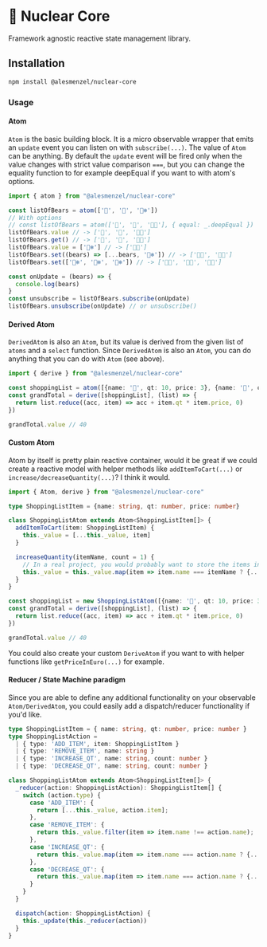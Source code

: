 # 🍱 Nuclear Core

Framework agnostic reactive state management library.

## Installation

```bash
npm install @alesmenzel/nuclear-core
```

### Usage

#### Atom

`Atom` is the basic building block. It is a micro observable wrapper that emits an `update` event you can
listen on with `subscribe(...)`. The value of `Atom` can be anything. By default the `update` event will
be fired only when the value changes with strict value comparison `===`, but you can change the equality function
to for example deepEqual if you want to with atom's options.

```ts
import { atom } from "@alesmenzel/nuclear-core"

const listOfBears = atom(['🧸', '🐻', '🐻‍❄️'])
// With options
// const listOfBears = atom(['🧸', '🐻', '🐻‍❄️'], { equal: _.deepEqual })
listOfBears.value // -> ['🧸', '🐻', '🐻‍❄️']
listOfBears.get() // -> ['🧸', '🐻', '🐻‍❄️']
listOfBears.value = ['🐻‍❄️'] // -> ['🐻‍❄️']
listOfBears.set((bears) => [...bears, '🐻‍❄️']) // -> ['🐻‍❄️', '🐻‍❄️']
listOfBears.set(['🐻‍❄️', '🐻‍❄️', '🐻‍❄️']) // -> ['🐻‍❄️', '🐻‍❄️', '🐻‍❄️']

const onUpdate = (bears) => {
  console.log(bears)
}
const unsubscribe = listOfBears.subscribe(onUpdate)
listOfBears.unsubscribe(onUpdate) // or unsubscribe()
```

#### Derived Atom

`DerivedAtom` is also an `Atom`, but its value is derived from the given list of `atoms` and a `select` function. Since `DerivedAtom` is also an `Atom`, you can do anything that you can do with `Atom` (see above).

```ts
import { derive } from "@alesmenzel/nuclear-core"

const shoppingList = atom([{name: '🍎', qt: 10, price: 3}, {name: '🍐', qt: 2, price: 5}])
const grandTotal = derive([shoppingList], (list) => {
  return list.reduce((acc, item) => acc + item.qt * item.price, 0)
})

grandTotal.value // 40
```

#### Custom Atom

Atom by itself is pretty plain reactive container, would it be great if we could create a reactive model with helper methods like `addItemToCart(...)` or `increase/decreaseQuantity(...)`? I think it would.

```ts
import { Atom, derive } from "@alesmenzel/nuclear-core"

type ShoppingListItem = {name: string, qt: number, price: number}

class ShoppingListAtom extends Atom<ShoppingListItem[]> {
  addItemToCart(item: ShoppingListItem) {
    this._value = [...this._value, item]
  }

  increaseQuantity(itemName, count = 1) {
    // In a real project, you would probably want to store the items in a Map instead, so you can access them directly
    this._value = this._value.map(item => item.name === itemName ? {...item, qt: item.qt + count} : item)
  }
}

const shoppingList = new ShoppingListAtom([{name: '🍎', qt: 10, price: 3}, {name: '🍐', qt: 2, price: 5}])
const grandTotal = derive([shoppingList], (list) => {
  return list.reduce((acc, item) => acc + item.qt * item.price, 0)
})

grandTotal.value // 40
```

You could also create your custom `DeriveAtom` if you want to with helper functions like `getPriceInEuro(...)` for example.

#### Reducer / State Machine paradigm

Since you are able to define any additional functionality on your observable `Atom/DerivedAtom`, you could easily
add a dispatch/reducer functionality if you'd like.

```ts
type ShoppingListItem = { name: string, qt: number, price: number }
type ShoppingListAction =
  | { type: 'ADD_ITEM', item: ShoppingListItem }
  | { type: 'REMOVE_ITEM', name: string }
  | { type: 'INCREASE_QT', name: string, count: number }
  | { type: 'DECREASE_QT', name: string, count: number }

class ShoppingListAtom extends Atom<ShoppingListItem[]> {
  _reducer(action: ShoppingListAction): ShoppingListItem[] {
    switch (action.type) {
      case 'ADD_ITEM': {
        return [...this._value, action.item];
      },
      case 'REMOVE_ITEM': {
        return this._value.filter(item => item.name !== action.name);
      },
      case 'INCREASE_QT': {
        return this._value.map(item => item.name === action.name ? {...item, qt: item.qt + action.count} : item);
      },
      case 'DECREASE_QT': {
        return this._value.map(item => item.name === action.name ? {...item, qt: item.qt - action.count} : item);
      }
    }
  }

  dispatch(action: ShoppingListAction) {
    this._update(this._reducer(action))
  }
}
```
